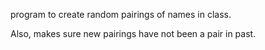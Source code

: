 program to create random pairings of names in class.

Also, makes sure new pairings have not been a pair in past.
